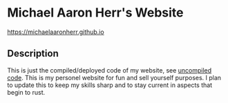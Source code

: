 # Michael Aaron Herr's Website

https://michaelaaronherr.github.io

## Description

This is just the compiled/deployed code of my website, see [uncompiled code](https://github.com/michaelaaronherr/michaelaaronherr.github.io.code). This is my personel website for fun and sell yourself purposes. I plan to update this to keep my skills sharp and to stay current in aspects that begin to rust. 
